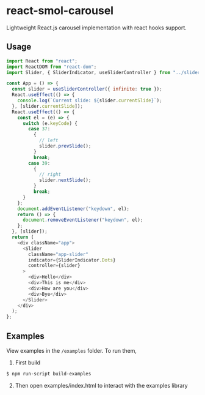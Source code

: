 # react-smol-carousel

Lightweight React.js carousel implementation with react hooks support.

## Usage

```js
import React from "react";
import ReactDOM from "react-dom";
import Slider, { SliderIndicator, useSliderController } from "../slider";

const App = () => {
  const slider = useSliderController({ infinite: true });
  React.useEffect(() => {
    console.log(`Current slide: ${slider.currentSlide}`);
  }, [slider.currentSlide]);
  React.useEffect(() => {
    const el = (e) => {
      switch (e.keyCode) {
        case 37:
          {
            // left
            slider.prevSlide();
          }
          break;
        case 39:
          {
            // right
            slider.nextSlide();
          }
          break;
      }
    };
    document.addEventListener("keydown", el);
    return () => {
      document.removeEventListener("keydown", el);
    };
  }, [slider]);
  return (
    <div className="app">
      <Slider
        className="app-slider"
        indicator={SliderIndicator.Dots}
        controller={slider}
      >
        <div>Hello</div>
        <div>This is me</div>
        <div>How are you</div>
        <div>Bye</div>
      </Slider>
    </div>
  );
};
```

## Examples

View examples in the `/examples` folder. To run them,

1. First build

```bash
$ npm run-script build-examples
```

2. Then open examples/index.html to interact with the examples library
